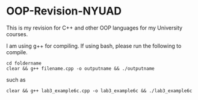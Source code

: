 # OOP-Revision-NYUAD

This is my revision for C++ and other OOP languages for my University courses.

I am using g++ for compiling. If using bash, please run the following to compile.

```
cd foldername
clear && g++ filename.cpp -o outputname && ./outputname
```

such as 

```
clear && g++ lab3_example6c.cpp -o lab3_example6c && ./lab3_example6c
```


